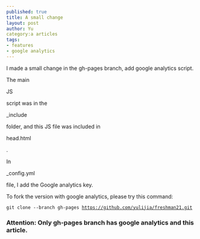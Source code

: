 ```yaml
---
published: true
title: A small change
layout: post
author: Yu 
category:a articles
tags:
- features
- google analytics
---
```


I made a small change in the gh-pages branch, add google analytics script.

The main <p>JS</p> script was in the <p>_include</p> folder, and  this JS file was included in <p>head.html</p>.

In <p>_config.yml</p> file, I add the Google analytics key.

To fork the version with google analytics, please try this command:

<code>git clone --branch gh-pages https://github.com/yulijia/freshman21.git</code>

### Attention: Only gh-pages branch has google analytics and this article.
